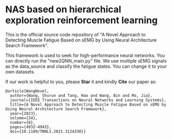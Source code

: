 # NAS based on hierarchical exploration reinforcement learning 
This is the official source code repository of "A Novel Approach to Detecting Muscle Fatigue Based on sEMG by Using Neural Architecture Search Framework".

This framework is used to seek for high-performance neural networks. You can directly run the "new2QNN_main.py" file. We use multiple sEMG signals as the data_source and classify the fatigue states. You can change it to your own datasets.

If our work is helpful to you, please **Star** it and kindly **Cite** our paper as:  

    @article{WangNovel,
      author={Wang, Shurun and Tang, Hao and Wang, Bin and Mo, Jia},
      journal={IEEE Transactions on Neural Networks and Learning Systems}, 
      title={A Novel Approach to Detecting Muscle Fatigue Based on sEMG by Using Neural Architecture Search Framework}, 
      year={2023},
      volume={34},
      number={8},
      pages={4932-4943},
      doi={10.1109/TNNLS.2021.3124330}}

